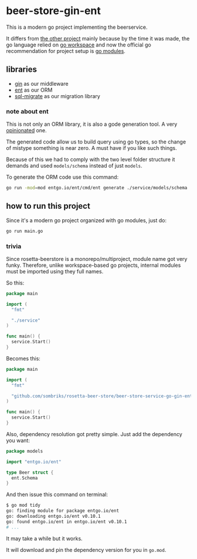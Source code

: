 # beer-store-gin-ent

This is a modern go project implementing the beerservice.

It differs from [the other project](../beer-store-service-go-martini-gorm/README.md)
mainly because by the time it was made, the go language relied on
[go workspace](https://go.dev/doc/gopath_code) and now the official go
recommendation for project setup is [go modules](https://go.dev/doc/tutorial/create-module).

## libraries

- [gin](https://github.com/gin-gonic/gin) as our middleware
- [ent](https://github.com/ent/ent) as our ORM
- [sql-migrate](https://github.com/rubenv/sql-migrate) as our migration library

### note about ent

This is not only an ORM library, it is also a gode generation tool. A very
[opinionated](https://entgo.io/docs/code-gen#code-generation-options) one.

The generated code allow us to build query using go types, so the change of
mistype something is near zero. A must have if you like such things.

Because of this we had to comply with the two level folder structure it demands
and used `models/schema` instead of just `models`.

To generate the ORM code use this command:

```bash
go run -mod=mod entgo.io/ent/cmd/ent generate ./service/models/schema
```

## how to run this project

Since it's a modern go project organized with go modules, just do:

```bash
go run main.go
```

### trivia

Since rosetta-beerstore is a monorepo/multiproject, module name got very funky.
Therefore, unlike workspace-based go projects, internal modules must be imported
using they full names.

So this:

```go
package main

import (
  "fmt"

  "./service"
)

func main() {
  service.Start()
}
```

Becomes this:

```go
package main

import (
  "fmt"

  "github.com/sombriks/rosetta-beer-store/beer-store-service-go-gin-ent/service"
)

func main() {
  service.Start()
}
```

Also, dependency resolution got pretty simple. Just add the dependency you want:

```go
package models

import "entgo.io/ent"

type Beer struct {
  ent.Schema
}
```

And then issue this command on terminal:

```bash
$ go mod tidy
go: finding module for package entgo.io/ent
go: downloading entgo.io/ent v0.10.1
go: found entgo.io/ent in entgo.io/ent v0.10.1
# ...
```

It may take a while but it works.

It will download and pin the dependency version for you in `go.mod`.
